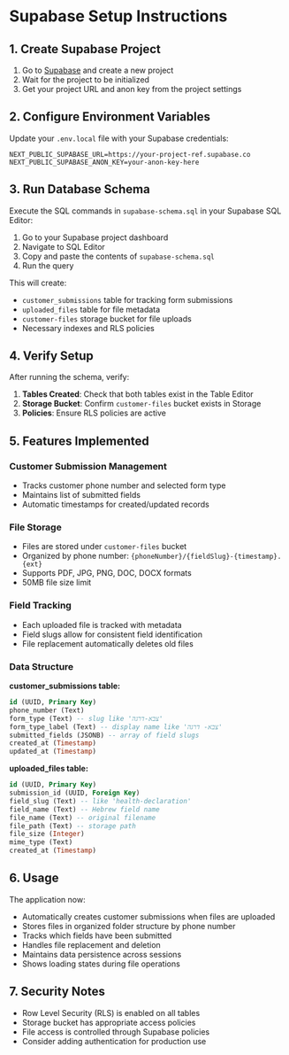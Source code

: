 # Supabase Setup Instructions

## 1. Create Supabase Project

1. Go to [Supabase](https://supabase.com) and create a new project
2. Wait for the project to be initialized
3. Get your project URL and anon key from the project settings

## 2. Configure Environment Variables

Update your `.env.local` file with your Supabase credentials:

```env
NEXT_PUBLIC_SUPABASE_URL=https://your-project-ref.supabase.co
NEXT_PUBLIC_SUPABASE_ANON_KEY=your-anon-key-here
```

## 3. Run Database Schema

Execute the SQL commands in `supabase-schema.sql` in your Supabase SQL Editor:

1. Go to your Supabase project dashboard
2. Navigate to SQL Editor
3. Copy and paste the contents of `supabase-schema.sql`
4. Run the query

This will create:
- `customer_submissions` table for tracking form submissions
- `uploaded_files` table for file metadata
- `customer-files` storage bucket for file uploads
- Necessary indexes and RLS policies

## 4. Verify Setup

After running the schema, verify:

1. **Tables Created**: Check that both tables exist in the Table Editor
2. **Storage Bucket**: Confirm `customer-files` bucket exists in Storage
3. **Policies**: Ensure RLS policies are active

## 5. Features Implemented

### Customer Submission Management
- Tracks customer phone number and selected form type
- Maintains list of submitted fields
- Automatic timestamps for created/updated records

### File Storage
- Files are stored under `customer-files` bucket
- Organized by phone number: `{phoneNumber}/{fieldSlug}-{timestamp}.{ext}`
- Supports PDF, JPG, PNG, DOC, DOCX formats
- 50MB file size limit

### Field Tracking
- Each uploaded file is tracked with metadata
- Field slugs allow for consistent field identification
- File replacement automatically deletes old files

### Data Structure

**customer_submissions table:**
```sql
id (UUID, Primary Key)
phone_number (Text)
form_type (Text) -- slug like 'צבא-דרגה'
form_type_label (Text) -- display name like 'צבא- דרגה'  
submitted_fields (JSONB) -- array of field slugs
created_at (Timestamp)
updated_at (Timestamp)
```

**uploaded_files table:**
```sql
id (UUID, Primary Key)
submission_id (UUID, Foreign Key)
field_slug (Text) -- like 'health-declaration'
field_name (Text) -- Hebrew field name
file_name (Text) -- original filename
file_path (Text) -- storage path
file_size (Integer)
mime_type (Text)
created_at (Timestamp)
```

## 6. Usage

The application now:
- Automatically creates customer submissions when files are uploaded
- Stores files in organized folder structure by phone number
- Tracks which fields have been submitted
- Handles file replacement and deletion
- Maintains data persistence across sessions
- Shows loading states during file operations

## 7. Security Notes

- Row Level Security (RLS) is enabled on all tables
- Storage bucket has appropriate access policies
- File access is controlled through Supabase policies
- Consider adding authentication for production use